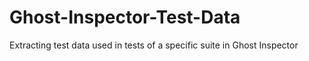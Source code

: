 # Ghost-Inspector-Test-Data
 Extracting test data used in tests of a specific suite in Ghost Inspector
